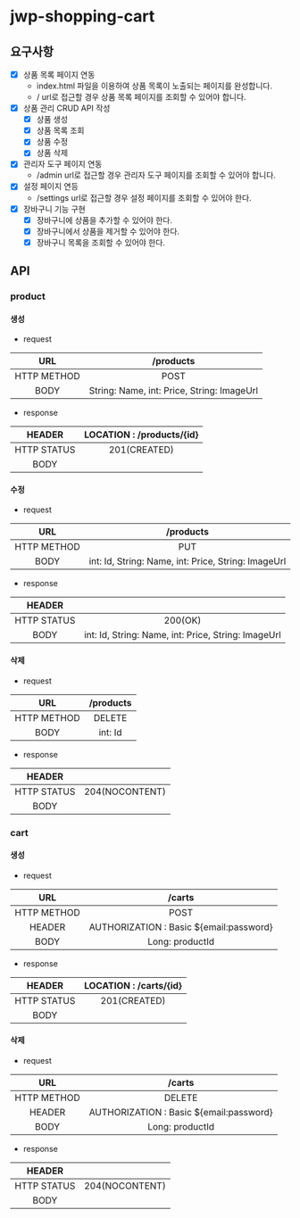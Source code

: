 # jwp-shopping-cart

## 요구사항
- [x] 상품 목록 페이지 연동
  - index.html 파일을 이용하여 상품 목록이 노출되는 페이지를 완성합니다.
  - / url로 접근할 경우 상품 목록 페이지를 조회할 수 있어야 합니다.
- [x] 상품 관리 CRUD API 작성
  - [x] 상품 생성
  - [x] 상품 목록 조회
  - [x] 상품 수정
  - [x] 상품 삭제
- [x] 관리자 도구 페이지 연동
  - /admin url로 접근할 경우 관리자 도구 페이지를 조회할 수 있어야 합니다.
- [x] 설정 페이지 연등
  - /settings url로 접근할 경우 설정 페이지를 조회할 수 있어야 한다.
- [x] 장바구니 기능 구현
  - [x] 장바구니에 상품을 추가할 수 있어야 한다.
  - [x] 장바구니에서 상품을 제거할 수 있어야 한다.
  - [x] 장바구니 목록을 조회할 수 있어야 한다.

## API

### product

#### 생성

- request

|     URL     |                  /products                  |
|:---:|:-------------------------------------------:|
| HTTP METHOD |                    POST                     |
 | BODY | String: Name,  int: Price, String: ImageUrl |

- response

|   HEADER    | LOCATION : /products/{id} |
|:-----------:|:-------------------------:|
| HTTP STATUS |       201(CREATED)        |
| BODY |                           |


#### 수정

- request

|     URL     |                      /products                       |
|:---:|:----------------------------------------------------:|
| HTTP METHOD |                         PUT                          |
| BODY | int: Id, String: Name,  int: Price, String: ImageUrl |

- response

|   HEADER    |          |
|:-----------:|:--------:|
| HTTP STATUS | 200(OK)  |
| BODY | int: Id, String: Name,  int: Price, String: ImageUrl  |


#### 삭제

- request

|     URL     | /products |
|:---:|:---------:|
| HTTP METHOD |  DELETE   |
| BODY |  int: Id  |

- response

|   HEADER    |  |
|:-----------:|:------------------------:|
| HTTP STATUS |      204(NOCONTENT)      |
| BODY |                          |


### cart


#### 생성

- request

|     URL     |                 /carts                  |
|:-----------:|:---------------------------------------:|
| HTTP METHOD |                  POST                   |
|   HEADER    | AUTHORIZATION : Basic ${email:password} |
|    BODY     |             Long: productId             |

- response

|   HEADER    | LOCATION : /carts/{id} |
|:-----------:|:----------------------:|
| HTTP STATUS |      201(CREATED)      |
| BODY |                        |

#### 삭제

- request

|     URL     |                 /carts                  |
|:---:|:---------------------------------------:|
| HTTP METHOD |                 DELETE                  |
|   HEADER    | AUTHORIZATION : Basic ${email:password} |
| BODY |             Long: productId             |

- response

|   HEADER    |  |
|:-----------:|:------------------------:|
| HTTP STATUS |      204(NOCONTENT)      |
| BODY |                          |
